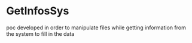 # GetInfosSys
poc developed in order to manipulate files while getting information from the system to fill in the data
